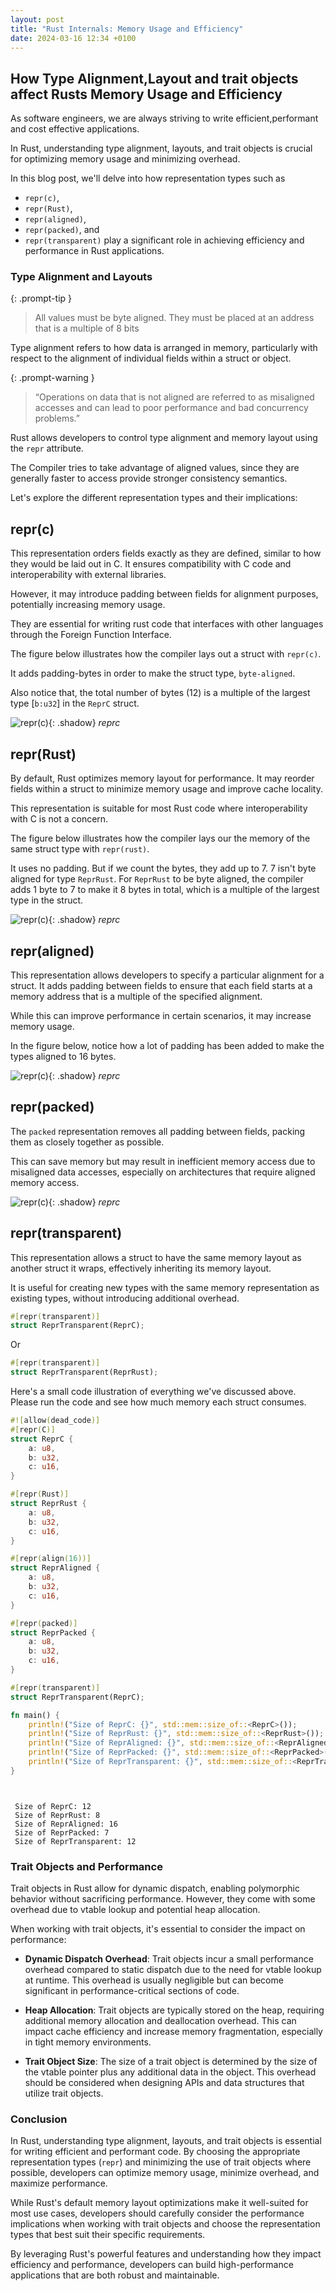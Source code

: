```yaml
---
layout: post
title: "Rust Internals: Memory Usage and Efficiency"
date: 2024-03-16 12:34 +0100
---
```


## How Type Alignment,Layout and trait objects affect Rusts Memory Usage and Efficiency

As software engineers, we are always striving to write efficient,performant and cost effective applications.

In Rust, understanding type alignment, layouts, and trait objects is crucial for optimizing memory usage and minimizing overhead.

In this blog post, we'll delve into how representation types such as

- `repr(c)`,
- `repr(Rust)`,
- `repr(aligned)`,
- `repr(packed)`, and
- `repr(transparent)`
  play a significant role in achieving efficiency and performance in Rust applications.

### Type Alignment and Layouts

{: .prompt-tip }

> All values must be byte aligned. They must be placed at an address that is a multiple of 8 bits

Type alignment refers to how data is arranged in memory, particularly with respect to the alignment of individual fields within a struct or object.

{: .prompt-warning }

> “Operations on data that is not aligned are referred to as misaligned accesses and can lead to poor performance and bad concurrency problems.”

Rust allows developers to control type alignment and memory layout using the `repr` attribute.

The Compiler tries to take advantage of aligned values, since they are generally faster to access provide stronger consistency semantics.

Let's explore the different representation types and their implications:

## repr(c)

This representation orders fields exactly as they are defined, similar to how they would be laid out in C.
It ensures compatibility with C code and interoperability with external libraries.

However, it may introduce padding between fields for alignment purposes, potentially increasing memory usage.

They are essential for writing rust code that interfaces with other languages through the Foreign Function Interface.

The figure below illustrates how the compiler lays out a struct with `repr(c)`.

It adds padding-bytes in order to make the struct type, `byte-aligned`.

Also notice that, the total number of bytes (12) is a multiple of the largest type [`b:u32`] in the `ReprC` struct.

![repr(c)](/assets/posts/reprc.png){: .shadow}
_reprc_

## repr(Rust)

By default, Rust optimizes memory layout for performance. It may reorder fields within a struct to minimize memory usage and improve cache locality.

This representation is suitable for most Rust code where interoperability with C is not a concern.

The figure below illustrates how the compiler lays our the memory of the same struct type with `repr(rust)`.

It uses no padding. But if we count the bytes, they add up to 7. 7 isn't byte aligned for type `ReprRust`. For `ReprRust` to be byte aligned, the compiler adds 1 byte to 7 to make it 8 bytes in total, which is a multiple of the largest type in the struct.

![repr(c)](/assets/posts/reprust.png){: .shadow}
_reprc_

## repr(aligned)

This representation allows developers to specify a particular alignment for a struct. It adds padding between fields to ensure that each field starts at a memory address that is a multiple of the specified alignment.

While this can improve performance in certain scenarios, it may increase memory usage.

In the figure below, notice how a lot of padding has been added to make the types aligned to 16 bytes.

![repr(c)](/assets/posts/repraligned.png){: .shadow}
_reprc_

## repr(packed)

The `packed` representation removes all padding between fields, packing them as closely together as possible.

This can save memory but may result in inefficient memory access due to misaligned data accesses, especially on architectures that require aligned memory access.

![repr(c)](/assets/posts/reprepacked.png){: .shadow}
_reprc_

## repr(transparent)

This representation allows a struct to have the same memory layout as another struct it wraps, effectively inheriting its memory layout.

It is useful for creating new types with the same memory representation as existing types, without introducing additional overhead.

```rust
#[repr(transparent)]
struct ReprTransparent(ReprC);
```

Or

```rust
#[repr(transparent)]
struct ReprTransparent(ReprRust);
```

Here's a small code illustration of everything we've discussed above. Please run the code and see how much memory each struct consumes.

```rust
#![allow(dead_code)]
#[repr(C)]
struct ReprC {
    a: u8,
    b: u32,
    c: u16,
}

#[repr(Rust)]
struct ReprRust {
    a: u8,
    b: u32,
    c: u16,
}

#[repr(align(16))]
struct ReprAligned {
    a: u8,
    b: u32,
    c: u16,
}

#[repr(packed)]
struct ReprPacked {
    a: u8,
    b: u32,
    c: u16,
}

#[repr(transparent)]
struct ReprTransparent(ReprC);

fn main() {
    println!("Size of ReprC: {}", std::mem::size_of::<ReprC>());
    println!("Size of ReprRust: {}", std::mem::size_of::<ReprRust>());
    println!("Size of ReprAligned: {}", std::mem::size_of::<ReprAligned>());
    println!("Size of ReprPacked: {}", std::mem::size_of::<ReprPacked>());
    println!("Size of ReprTransparent: {}", std::mem::size_of::<ReprTransparent>());
}



```

```

 Size of ReprC: 12
 Size of ReprRust: 8
 Size of ReprAligned: 16
 Size of ReprPacked: 7
 Size of ReprTransparent: 12
```

### Trait Objects and Performance

Trait objects in Rust allow for dynamic dispatch, enabling polymorphic behavior without sacrificing performance. However, they come with some overhead due to vtable lookup and potential heap allocation.

When working with trait objects, it's essential to consider the impact on performance:

- **Dynamic Dispatch Overhead**: Trait objects incur a small performance overhead compared to static dispatch due to the need for vtable lookup at runtime. This overhead is usually negligible but can become significant in performance-critical sections of code.

- **Heap Allocation**: Trait objects are typically stored on the heap, requiring additional memory allocation and deallocation overhead. This can impact cache efficiency and increase memory fragmentation, especially in tight memory environments.

- **Trait Object Size**: The size of a trait object is determined by the size of the vtable pointer plus any additional data in the object. This overhead should be considered when designing APIs and data structures that utilize trait objects.

### Conclusion

In Rust, understanding type alignment, layouts, and trait objects is essential for writing efficient and performant code. By choosing the appropriate representation types (`repr`) and minimizing the use of trait objects where possible, developers can optimize memory usage, minimize overhead, and maximize performance.

While Rust's default memory layout optimizations make it well-suited for most use cases, developers should carefully consider the performance implications when working with trait objects and choose the representation types that best suit their specific requirements.

By leveraging Rust's powerful features and understanding how they impact efficiency and performance, developers can build high-performance applications that are both robust and maintainable.
